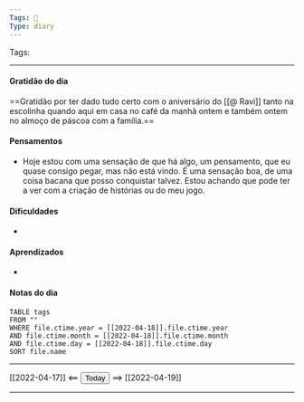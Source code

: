 ```yaml
---
Tags: 📝
Type: diary
---
```


Tags:  

---

#### Gratidão do dia
==Gratidão por ter dado tudo certo com o aniversário do [[@ Ravi]] tanto na escolinha quando aqui em casa no café da manhã ontem e também ontem no almoço de páscoa com a família.==

#### Pensamentos
- Hoje estou com uma sensação de que há algo, um pensamento, que eu quase consigo pegar, mas não está vindo. É uma sensação boa, de uma coisa bacana que posso conquistar talvez. Estou achando que pode ter a ver com a criação de histórias ou do meu jogo.

#### Dificuldades
- 

#### Aprendizados
- 

#### Notas do dia
```dataview
TABLE tags
FROM ""
WHERE file.ctime.year = [[2022-04-18]].file.ctime.year
AND file.ctime.month = [[2022-04-18]].file.ctime.month
AND file.ctime.day = [[2022-04-18]].file.ctime.day
SORT file.name
```

---

[[2022-04-17]] <== <button class="date_button_today">Today</button> ==> [[2022-04-19]]

---



